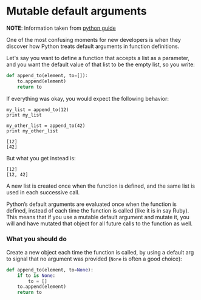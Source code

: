 # Mutable default arguments

__NOTE__: Information taken from [python guide](http://docs.python-guide.org/en/latest/writing/gotchas/)

One of the most confusing moments for new developers is when they discover how
Python treats default arguments in function definitions.

Let's say you want to define a function that accepts a list as a parameter, and you
want the default value of that list to be the empty list, so you write:

```python
def append_to(element, to=[]):
    to.append(element)
    return to
```

If everything was okay, you would expect the following behavior:

```
my_list = append_to(12)
print my_list

my_other_list = append_to(42)
print my_other_list
```

```
[12]
[42]
```

But what you get instead is:

```
[12]
[12, 42]
```

A new list is created once when the function is defined, and the same list is used in each successive call.

Python’s default arguments are evaluated once when the function is defined, instead of each time the function is called (like it is in say Ruby). This means that if you use a mutable default argument and mutate it, you will and have mutated that object for all future calls to the function as well.

### What you should do
Create a new object each time the function is called, by using a default arg to signal that no argument was provided (`None` is often a good choice):

```python
def append_to(element, to=None):
    if to is None:
        to = []
    to.append(element)
    return to
```
